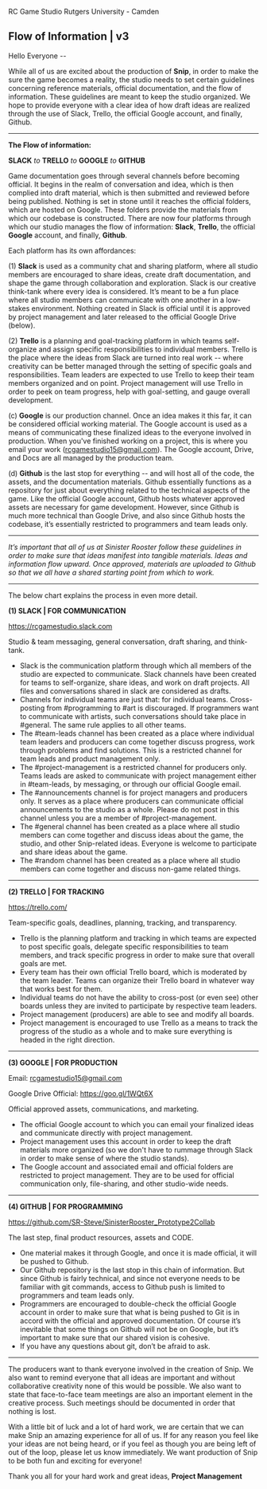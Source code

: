RC Game Studio
Rutgers University - Camden

Flow of Information | v3
------------------------
Hello Everyone --

While all of us are excited about the production of **Snip**, in order to make the sure the game becomes a reality, the studio needs to set certain guidelines concerning reference materials, official documentation, and the flow of information. These guidelines are meant to keep the studio organized. We hope to provide everyone with a clear idea of how draft ideas are realized through the use of Slack, Trello, the official Google account, and finally, Github.

----------

**The Flow of information:**

**SLACK** *to* **TRELLO** *to* **GOOGLE** *to* **GITHUB**

Game documentation goes through several channels before becoming official. It begins in the realm of conversation and idea, which is then complied into draft material, which is then submitted and reviewed before being published. Nothing is set in stone until it reaches the official folders, which are hosted on Google. These folders provide the materials from which our codebase is constructed. There are now four platforms through which our studio manages the flow of information: **Slack**, **Trello**, the official **Google** account, and finally, **Github**. 

Each platform has its own affordances:

(1) **Slack** is used as a community chat and sharing platform, where all studio members are encouraged to share ideas, create draft documentation, and shape the game through collaboration and exploration. Slack is our creative think-tank where every idea is considered. It’s meant to be a fun place where all studio members can communicate with one another in a low-stakes environment. Nothing created in Slack is official until it is approved by project management and later released to the official Google Drive (below).

(2) **Trello** is a planning and goal-tracking platform in which teams self-organize and assign specific responsibilities to individual members. Trello is the place where the ideas from Slack are turned into real work -- where creativity can be better managed through the setting of specific goals and responsibilities. Team leaders are expected to use Trello to keep their team members organized and on point. Project management will use Trello in order to peek on team progress, help with goal-setting, and gauge overall development.

(c) **Google** is our production channel. Once an idea makes it this far, it can be considered official working material. The Google account is used as a means of communicating these finalized ideas to the everyone involved in production. When you've finished working on a project, this is where you email your work (rcgamestudio15@gmail.com). The Google account, Drive, and Docs are all managed by the production team.

(d) **Github** is the last stop for everything -- and will host all of the code, the assets, and the documentation materials. Github essentially functions as a repository for just about everything related to the technical aspects of the game. Like the official Google account, Github hosts whatever approved assets are necessary for game development. However, since Github is much more technical than Google Drive, and also since Github hosts the codebase, it’s essentially restricted to programmers and team leads only. 

----------

*It’s important that all of us at Sinister Rooster follow these guidelines in order to make sure that ideas manifest into tangible materials. Ideas and information flow upward. Once approved, materials are uploaded to Github so that we all have a shared starting point from which to work.*

----------
The below chart explains the process in even more detail.



**(1) SLACK | FOR COMMUNICATION**

https://rcgamestudio.slack.com

Studio & team messaging, general conversation, draft sharing, and think-tank.

 - Slack is the communication platform through which all members of the studio are expected to communicate. Slack channels have been created for teams to self-organize, share ideas, and work on draft projects. All files and conversations shared in slack are considered as drafts.
 - Channels for individual teams are just that: for individual teams. Cross-posting from #programming to #art is discouraged. If programmers want to communicate with artists, such conversations should take place in #general. The same rule applies to all other teams.
 - The #team-leads channel has been created as a place where individual team leaders and producers can come together discuss progress, work through problems and find solutions. This is a restricted channel for team leads and product management only.
 - The #project-management is a restricted channel for producers only. Teams leads are asked to communicate with project management either in #team-leads, by messaging, or through our official Google email.
 - The #announcements channel is for project managers and producers only. It serves as a place where producers can communicate official announcements to the studio as a whole. Please do not post in this channel unless you are a member of #project-management.
 - The #general channel has been created as a place where all studio members can come together and discuss ideas about the game, the studio, and other Snip-related ideas. Everyone is welcome to participate and share ideas about the game.
 - The #random channel has been created as a place where all studio members can come together and discuss non-game related things.

----------
**(2) TRELLO | FOR TRACKING**

https://trello.com/

Team-specific goals, deadlines, planning, tracking, and transparency.

 - Trello is the planning platform and tracking in which teams are expected to post specific goals, delegate specific responsibilities to team members, and track specific progress in order to make sure that overall goals are met.
 - Every team has their own official Trello board, which is moderated by the team leader. Teams can organize their Trello board in whatever way that works best for them.
 - Individual teams do not have the ability to cross-post (or even see) other boards unless they are invited to participate by respective team leaders.
 - Project management (producers) are able to see and modify all boards.
 - Project management is encouraged to use Trello as a means to track the progress of the studio as a whole and to make sure everything is headed in the right direction.


----------
**(3) GOOGLE | FOR PRODUCTION**

Email: rcgamestudio15@gmail.com

Google Drive Official: https://goo.gl/1WQt6X

Official approved assets, communications, and marketing.

 - The official Google account to which you can email your finalized ideas and communicate directly with project management. 
 - Project management uses this account in order to keep the draft materials more organized (so we don't have to rummage through Slack in order to make sense of where the studio stands).
 - The Google account and associated email and official folders are restricted to project management. They are to be used for official communication only, file-sharing, and other studio-wide needs.

----------
**(4) GITHUB | FOR PROGRAMMING**

https://github.com/SR-Steve/SinisterRooster_Prototype2Collab

The last step, final product resources, assets and CODE.

- One material makes it through Google, and once it is made official, it will be pushed to Github.
 - Our Github repository is the last stop in this chain of information. But since Github is fairly technical, and since not everyone needs to be familiar with git commands, access to Github push is limited to programmers and team leads only.
 - Programmers are encouraged to double-check the official Google account in order to make sure that what is being pushed to Git is in accord with the official and approved documentation. Of course it’s inevitable that some things on Github will not be on Google, but it’s important to make sure that our shared vision is cohesive.
 - If you have any questions about git, don’t be afraid to ask.


----------
The producers want to thank everyone involved in the creation of Snip. We also want to remind everyone that all ideas are important and without collaborative creativity none of this would be possible. We also want to state that face-to-face team meetings are also an important element in the creative process. Such meetings should be documented in order that nothing is lost.

With a little bit of luck and a lot of hard work, we are certain that we can make Snip an amazing experience for all of us. If for any reason you feel like your ideas are not being heard, or if you feel as though you are being left of out of the loop, please let us know immediately. We want production of Snip to be both fun and exciting for everyone!

Thank you all for your hard work and great ideas,
**Project Management**

 

